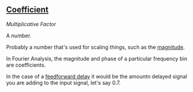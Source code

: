 ## [Coefficient](#coefficient)
*Multiplicative Factor*

A number.

Probably a number that's used for scaling things, such as the [magnitude](#magnitude).

In Fourier Analysis, the magnitude and phase of a particular frequency bin are coefficients.

In the case of a [feedforward delay](#feedforward-delay) it would be the amountn delayed signal you are adding to the input signal, let's say 0.7.
